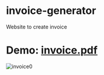# invoice-generator
 Website to create invoice

# Demo: [invoice.pdf](https://github.com/raushankumarg6/invoice-generator/files/10147462/invoice.pdf)

![invoice0](https://user-images.githubusercontent.com/66469791/205464007-76bda582-fa6b-4564-8e3c-d8784b2b9674.jpg)
